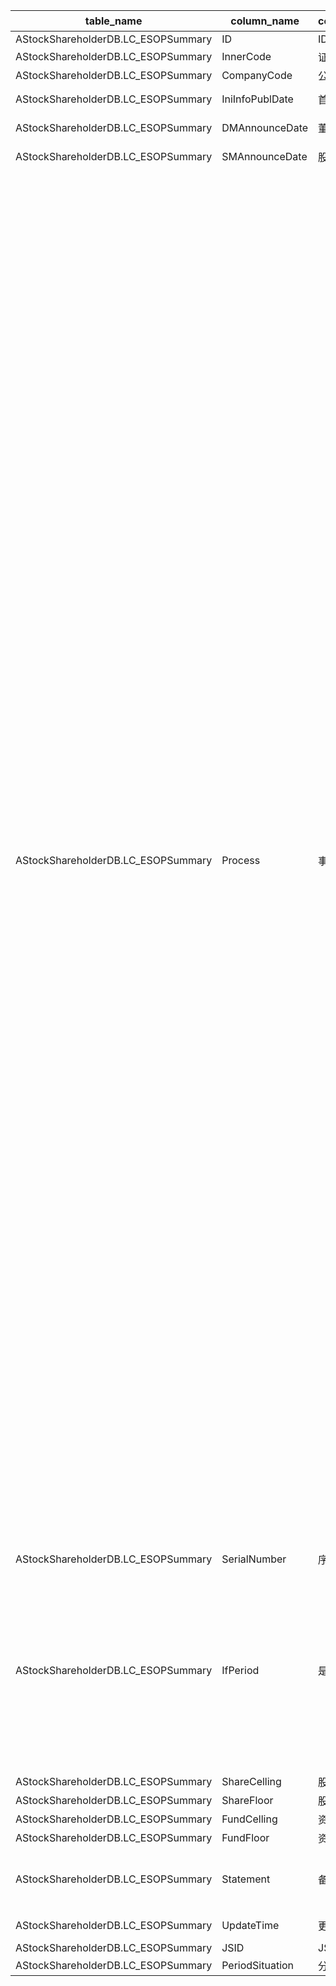 | table_name | column_name | column_description | 注释| Annotation| 数据示例 |
|---|---|---|---|---|---|
| AStockShareholderDB.LC_ESOPSummary | ID| ID | | | 599868428820 |
| AStockShareholderDB.LC_ESOPSummary | InnerCode | 证券内部编码 | | | 9680 |
| AStockShareholderDB.LC_ESOPSummary | CompanyCode | 公司代码 | | | null |
| AStockShareholderDB.LC_ESOPSummary | IniInfoPublDate | 首次信息发布日期 | | | 2019-01-04 12:00:00.000|
| AStockShareholderDB.LC_ESOPSummary | DMAnnounceDate| 董事会公告日期 | | | 2019-01-04 12:00:00.000|
| AStockShareholderDB.LC_ESOPSummary | SMAnnounceDate| 股东大会公告日期 | | | 2019-01-22 12:00:00.000|
| AStockShareholderDB.LC_ESOPSummary | Process | 事件进程 | 事件进程(Process)与(CT_SystemConst)表中的DM字段关联，令LB = 1059，得到事件进程的具体描述：1000-意向，1001-预案，1004-决案，1007-否决，1010-申请，1013-批准，1016-未实施终止，1019-实施中，1022-实施完成，1025-解除，1028-到期，1041-续签，1043-部分续签，1051-涉诉，1053-可能涉诉，1055-预估，1303-收到，1305-部分收到，2001-逾期，2003-还款，2005-延期，2007-展期，2501-诉前，2504-诉中，2507-诉后，3001-提前回收，3002-提前部分回收，3003-到期后协议延期，3004-到期回收，3005-到期待回收，3006-到期部分待回收，3007-到期无法回收，3008-到期部分无法回收，3101-改革意向，3103-股改动议取消，3105-董事会改革方案，3108-沟通确认方案，3111-上级部门批准，3115-上级部门驳回，3120-董事会否决，3121-股东大会通过，3125-股东大会否决，3126-有效期内未实施，3131-方案实施，3201-证监会审核通过，3202-证监会审核否决，3203-证监会核准，3204-证监会未核准，3212-方案部分实施，3301-已注册未发行，3302-已发行有额度，3303-已发行无额度，3304-提前终止，3305-放弃，3399-其他。 | The event process is associated with the DM field in the (CT_SystemConst) table, setting LB = 1059, the specific description of the event process is as follows: 1000-Intent, 1001-Plan, 1004-Decision, 1007-Rejection, 1010-Application, 1013-Approval, 1016-Termination Without Implementation, 1019-In Implementation, 1022-Implementation Completed, 1025-Release, 1028-Expiry, 1041-Renewal, 1043-Partial Renewal, 1051-In Litigation, 1053-Potentially In Litigation, 1055-Estimation, 1303-Received, 1305-Partially Received, 2001-Overdue, 2003-Repayment, 2005-Extension, 2007-Deferral, 2501-Pre-litigation, 2504-During Litigation, 2507-Post-litigation, 3001-Advance Recovery, 3002-Partial Advance Recovery, 3003-Extension After Maturity, 3004-Maturity Recovery, 3005-Maturity Pending Recovery, 3006-Partial Maturity Pending Recovery, 3007-Unable to Recover at Maturity, 3008-Partial Unable to Recover at Maturity, 3101-Reform Intent, 3103-Shares Reform Proposal Cancellation, 3105-Board Reform Proposal, 3108-Communication Confirmation Proposal, 3111-Superior Department Approval, 3115-Superior Department Rejection, 3120-Board Rejection, 3121-Shareholders' Meeting Approval, 3125-Shareholders' Meeting Rejection, 3126-Not Implemented Within Validity Period, 3131-Proposal Implementation, 3201-CSRC Approval, 3202-CSRC Rejection, 3203-CSRC Approval, 3204-CSRC Not Approved, 3212-Partial Implementation of Proposal, 3301-Registered but Not Issued, 3302-Issued with Quota, 3303-Issued Without Quota, 3304-Advance Termination, 3305-Abandonment, 3399-Other. | 1022 |
| AStockShareholderDB.LC_ESOPSummary | SerialNumber| 序号 | | | 4|
| AStockShareholderDB.LC_ESOPSummary | IfPeriod| 是否分期实施 | 是否分期实施(IfPeriod)与(CT_SystemConst)表中的DM字段关联，令LB = 999 AND DM IN (1,2)，得到是否分期实施的具体描述：1-是，2-否。| Whether to implement in installments (IfPeriod) is associated with the DM field in the (CT_SystemConst) table, with LB = 999 AND DM IN (1,2), to obtain the specific description of whether to implement in installments: 1-Yes, 2-No.| 2|
| AStockShareholderDB.LC_ESOPSummary | ShareCelling| 股票规模上限(万股) | | | 3400000.0|
| AStockShareholderDB.LC_ESOPSummary | ShareFloor| 股票规模下限(万股) | | | 3400000.0|
| AStockShareholderDB.LC_ESOPSummary | FundCelling | 资金总额上限(万元) | | | null |
| AStockShareholderDB.LC_ESOPSummary | FundFloor | 资金总额下限(万元) | | | null |
| AStockShareholderDB.LC_ESOPSummary | Statement | 备注说明 | | | 参加本次员工持股计划的员工总人数不超过660人,其中 |
| AStockShareholderDB.LC_ESOPSummary | UpdateTime| 更新时间 | | | 2023-01-03 09:55:54.773|
| AStockShareholderDB.LC_ESOPSummary | JSID| JSID | | | 726241665320 |
| AStockShareholderDB.LC_ESOPSummary | PeriodSituation | 分期情况 | | | null |